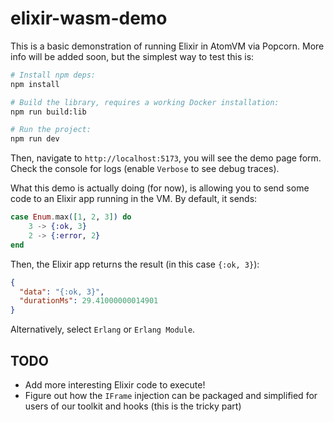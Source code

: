 # elixir-wasm-demo

This is a basic demonstration of running Elixir in AtomVM via Popcorn. More info will be added soon,
but the simplest way to test this is:

```bash
# Install npm deps:
npm install

# Build the library, requires a working Docker installation:
npm run build:lib

# Run the project:
npm run dev
```

Then, navigate to `http://localhost:5173`, you will see the demo page form. Check the console for logs (enable `Verbose` to see debug traces).

What this demo is actually doing (for now), is allowing you to send some code to an Elixir app running in the VM. By default, it sends:

```elixir
case Enum.max([1, 2, 3]) do
    3 -> {:ok, 3}
    2 -> {:error, 2}
end
```

Then, the Elixir app returns the result (in this case `{:ok, 3}`):

```json
{
  "data": "{:ok, 3}",
  "durationMs": 29.41000000014901
}
```

Alternatively, select `Erlang` or `Erlang Module`.

## TODO

- Add more interesting Elixir code to execute!
- Figure out how the `IFrame` injection can be packaged and simplified for users of our toolkit and hooks (this is the tricky part)

